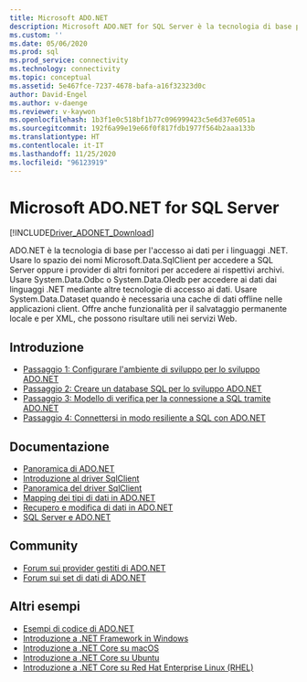 ```yaml
---
title: Microsoft ADO.NET
description: Microsoft ADO.NET for SQL Server è la tecnologia di base per l'accesso ai dati per i linguaggi .NET. Usare lo spazio dei nomi Microsoft.Data.SqlClient per accedere a SQL Server.
ms.custom: ''
ms.date: 05/06/2020
ms.prod: sql
ms.prod_service: connectivity
ms.technology: connectivity
ms.topic: conceptual
ms.assetid: 5e467fce-7237-4678-bafa-a16f32323d0c
author: David-Engel
ms.author: v-daenge
ms.reviewer: v-kaywon
ms.openlocfilehash: 1b3f1e0c518bf1b77c096999423c5e6d37e6051a
ms.sourcegitcommit: 192f6a99e19e66f0f817fdb1977f564b2aaa133b
ms.translationtype: HT
ms.contentlocale: it-IT
ms.lasthandoff: 11/25/2020
ms.locfileid: "96123919"
---
```

# <a name="microsoft-adonet-for-sql-server"></a>Microsoft ADO.NET for SQL Server

[!INCLUDE[Driver_ADONET_Download](../../includes/driver_adonet_download.md)]

ADO.NET è la tecnologia di base per l'accesso ai dati per i linguaggi .NET. Usare lo spazio dei nomi Microsoft.Data.SqlClient per accedere a SQL Server oppure i provider di altri fornitori per accedere ai rispettivi archivi. Usare System.Data.Odbc o System.Data.Oledb per accedere ai dati dai linguaggi .NET mediante altre tecnologie di accesso ai dati. Usare System.Data.Dataset quando è necessaria una cache di dati offline nelle applicazioni client. Offre anche funzionalità per il salvataggio permanente locale e per XML, che possono risultare utili nei servizi Web.

## <a name="getting-started"></a>Introduzione
* [Passaggio 1: Configurare l'ambiente di sviluppo per lo sviluppo ADO.NET](step-1-configure-development-environment-ado-net-development.md)
* [Passaggio 2: Creare un database SQL per lo sviluppo ADO.NET](step-2-create-sql-database-ado-net-development.md)
* [Passaggio 3: Modello di verifica per la connessione a SQL tramite ADO.NET](step-3-connect-sql-ado-net.md)
* [Passaggio 4: Connettersi in modo resiliente a SQL con ADO.NET](step-4-connect-resiliently-sql-ado-net.md)

## <a name="documentation"></a>Documentazione
* [Panoramica di ADO.NET](/dotnet/framework/data/adonet/)
* [Introduzione al driver SqlClient](get-started-sqlclient-driver.md)  
* [Panoramica del driver SqlClient](overview-sqlclient-driver.md)  
* [Mapping dei tipi di dati in ADO.NET](data-type-mappings-ado-net.md)
* [Recupero e modifica di dati in ADO.NET](retrieving-modifying-data.md)
* [SQL Server e ADO.NET](./sql/index.md)

## <a name="community"></a>Community
* [Forum sui provider gestiti di ADO.NET](https://social.msdn.microsoft.com/Forums/home?forum=adodotnetdataproviders)
* [Forum sui set di dati di ADO.NET](https://social.msdn.microsoft.com/Forums/home?forum=adodotnetdataset)

## <a name="more-samples"></a>Altri esempi
* [Esempi di codice di ADO.NET](/dotnet/framework/data/adonet/ado-net-code-examples)
* [Introduzione a .NET Framework in Windows](https://www.microsoft.com/sql-server/developer-get-started/csharp/win/)
* [Introduzione a .NET Core su macOS](https://www.microsoft.com/sql-server/developer-get-started/csharp/macos/)
* [Introduzione a .NET Core su Ubuntu](https://www.microsoft.com/sql-server/developer-get-started/csharp/ubuntu/)
* [Introduzione a .NET Core su Red Hat Enterprise Linux (RHEL)](https://www.microsoft.com/sql-server/developer-get-started/csharp/rhel/)

